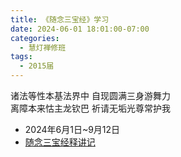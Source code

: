```yaml
---
title: 《随念三宝经》学习
date: 2024-06-01 18:01:00-07:00
categories:
  - 慧灯禅修班
tags:
  - 2015届
---
```

诸法等性本基法界中 自现圆满三身游舞力  
离障本来怙主龙钦巴 祈请无垢光尊常护我

- 2024年6月1日~9月12日
- [随念三宝经释讲记](https://huidengchanxiu.net/refs/misc/snsbj)
